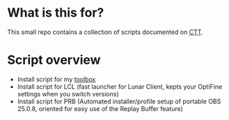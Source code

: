# What is this for?
This small repo contains a collection of scripts documented on [CTT](https://dsc.gg/CTT). 
# Script overview
- Install script for my [toolbox](https://github.com/couleurm/couleurstoolbox)
- Install script for LCL (fast launcher for Lunar Client, kepts your OptiFine settings when you switch versions)
- Install script for PRB (Automated installer/profile setup of portable OBS 25.0.8, oriented for easy use of the Replay Buffer feature)
